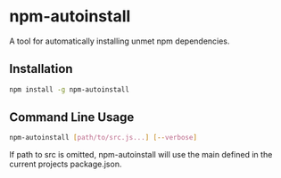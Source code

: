 # npm-autoinstall

A tool for automatically installing unmet npm dependencies.

## Installation

```bash
npm install -g npm-autoinstall
```

## Command Line Usage
```bash
npm-autoinstall [path/to/src.js...] [--verbose]
```

If path to src is omitted, npm-autoinstall will use the main defined in the current projects package.json.
